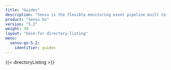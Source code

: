 ```yaml
---
title: "Guides"
description: "Sensu is the flexible monitoring event pipeline built to reduce operator burden and meet the challenges of monitoring multi-cloud and ephemeral infrastructures. Get started with a guided walkthrough."
product: "Sensu Go"
version: "5.2"
weight: 30
layout: "base-for-directory-listing"
menu:
  sensu-go-5.2:
    identifier: guides
---
```


{{< directoryListing >}}
